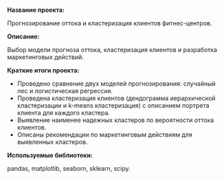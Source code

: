 **Название проекта:**

Прогнозирование оттока и кластеризация клиентов фитнес-центров.

**Описание:**

Выбор модели прогноза оттока, кластеризация клиентов и разработка маркетинговых действий.  

**Краткие итоги проекта:**

- Проведено сравнение двух моделей прогнозирования: случайный лес и логистическая регрессия. 
- Проведена кластеризация клиентов (дендограмма иерархической кластеризации и k-means кластеризация) с описанием портрета клиента для каждого кластера. 
- Выявление наименее надежных кластеров по вероятности оттока клиентов. 
- Описаны рекомендации по маркетинговым действиям для выявленных кластеров. 

**Используемые библиотеки:**

pandas, matplotlib, seaborn, sklearn, scipy.  
